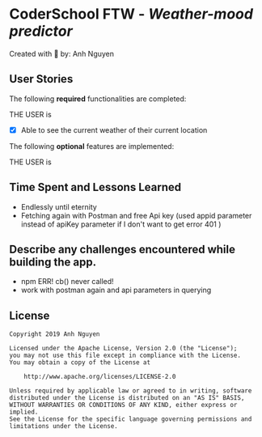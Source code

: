 # CoderSchool FTW - *Weather-mood predictor*

Created with :blue_heart: by: Anh Nguyen
  
[//]: # (Demo)
  
[//]: # (One or two sentence summary of your project.)

[//]: # (## Video Walkthrough)

[//]: # (Here's a walkthrough of implemented user stories.)


## User Stories

The following **required** functionalities are completed:

THE USER is

* [x] Able to see the current weather of their current location

The following **optional** features are implemented:

THE USER is


[//]: # (The following **additional** features are implemented:)

[//]: # (* [x] List anything else that you can get done to improve the page!)

## Time Spent and Lessons Learned
* Endlessly until eternity
* Fetching again with Postman and free Api key (used appid parameter instead of apiKey parameter if I don't want to get error 401 )


## Describe any challenges encountered while building the app.
* npm ERR! cb() never called!
* work with postman again and api parameters in querying

## License

    Copyright 2019 Anh Nguyen

    Licensed under the Apache License, Version 2.0 (the "License");
    you may not use this file except in compliance with the License.
    You may obtain a copy of the License at

        http://www.apache.org/licenses/LICENSE-2.0

    Unless required by applicable law or agreed to in writing, software
    distributed under the License is distributed on an "AS IS" BASIS,
    WITHOUT WARRANTIES OR CONDITIONS OF ANY KIND, either express or implied.
    See the License for the specific language governing permissions and
    limitations under the License.
